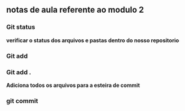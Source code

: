 ## notas de aula referente ao modulo 2

### Git status
**verificar o status dos arquivos e pastas dentro do nosso repositorio**

### Git add


### Git add . 
**Adiciona todos os arquivos para a esteira de commit**

### git commit
